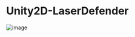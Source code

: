 # Unity2D-LaserDefender

![image](https://user-images.githubusercontent.com/76753488/202312518-31fca8fb-00f1-436e-890a-5eed8020c2b9.png)
